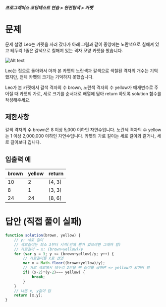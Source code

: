 ##### 프로그래머스 코딩테스트 연습 > 완전탐색 > 카펫
# 문제
문제 설명
Leo는 카펫을 사러 갔다가 아래 그림과 같이 중앙에는 노란색으로 칠해져 있고 테두리 1줄은 갈색으로 칠해져 있는 격자 모양 카펫을 봤습니다.

![Alt text](https://grepp-programmers.s3.ap-northeast-2.amazonaws.com/files/production/b1ebb809-f333-4df2-bc81-02682900dc2d/carpet.png)

Leo는 집으로 돌아와서 아까 본 카펫의 노란색과 갈색으로 색칠된 격자의 개수는 기억했지만, 전체 카펫의 크기는 기억하지 못했습니다.

Leo가 본 카펫에서 갈색 격자의 수 brown, 노란색 격자의 수 yellow가 매개변수로 주어질 때 카펫의 가로, 세로 크기를 순서대로 배열에 담아 return 하도록 solution 함수를 작성해주세요.

## 제한사항
갈색 격자의 수 brown은 8 이상 5,000 이하인 자연수입니다.
노란색 격자의 수 yellow는 1 이상 2,000,000 이하인 자연수입니다.
카펫의 가로 길이는 세로 길이와 같거나, 세로 길이보다 깁니다.

## 입출력 예
|brown	|yellow	|return
|-------|-------|-------------
|10	    |2	    |[4, 3]
|8	    |1	    |[3, 3]
|24	    |24	    |[8, 6]

# 답안 (직접 풀이 실패)
```javascript
function solution(brown, yellow) {
    // y: 세로 길이
    // 세로길이는 최소 3부터 시작(안에 뭔가 있으려면 그래야 함)
    // 가로길이 = x: (brown+yellow)/y
    for (var y = 3; y <= (brown+yellow)/y; y++) {
        // 가로길이를 x로 선언
        var x = Math.floor((brown+yellow)/y);
        // 가로 세로에서 테두리 2칸을 뺀 길이를 곱하면 => yellow가 되어야 함
        if( (x-2)*(y-2)=== yellow) {
            break;
        }
    }
    // 나온 x, y값이 답
    return [x,y]; 
}
```
